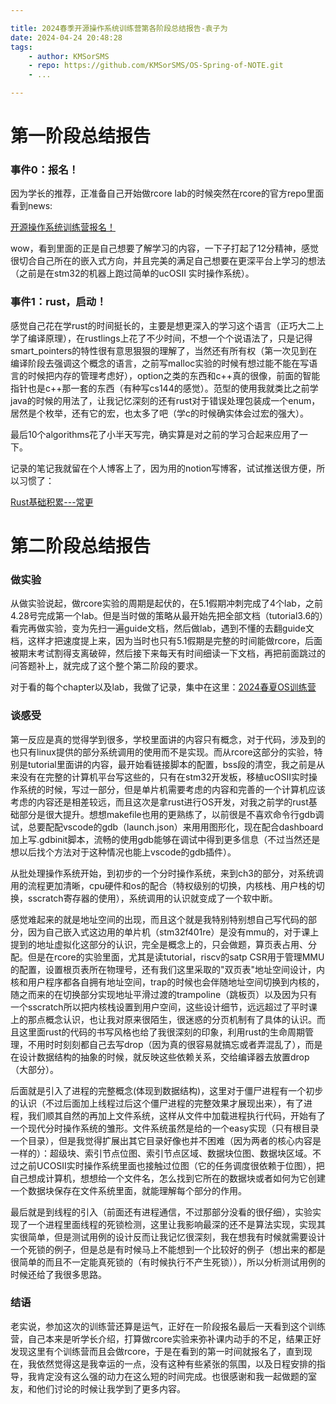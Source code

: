 ```yaml
---

title: 2024春季开源操作系统训练营第各阶段总结报告-袁子为
date: 2024-04-24 20:48:28
tags:
    - author: KMSorSMS
    - repo: https://github.com/KMSorSMS/OS-Spring-of-NOTE.git
    - ...

---
```

# 第一阶段总结报告

### 事件0：报名！

因为学长的推荐，正准备自己开始做rcore lab的时候突然在rcore的官方repo里面看到news:

 <u>开源操作系统训练营报名！</u>

wow，看到里面的正是自己想要了解学习的内容，一下子打起了12分精神，感觉很切合自己所在的嵌入式方向，并且完美的满足自己想要在更深平台上学习的想法（之前是在stm32的机器上跑过简单的ucOSII 实时操作系统）。

### 事件1：rust，启动！

感觉自己花在学rust的时间挺长的，主要是想更深入的学习这个语言（正巧大二上学了编译原理），在rustlings上花了不少时间，不想一个个说语法了，只是记得smart_pointers的特性很有意思狠狠的理解了，当然还有所有权（第一次见到在编译阶段去强调这个概念的语言，之前写malloc实验的时候有想过能不能在写语言的时候把内存的管理考虑好），option之类的东西和c++真的很像，前面的智能指针也是c++那一套的东西（有种写cs144的感觉）。范型的使用我就类比之前学java的时候的用法了，让我记忆深刻的还有rust对于错误处理包装成一个enum，居然是个枚举，还有它的宏，也太多了吧（学c的时候确实体会过宏的强大）。

最后10个algorithms花了小半天写完，确实算是对之前的学习合起来应用了一下。

记录的笔记我就留在个人博客上了，因为用的notion写博客，试试推送很方便，所以习惯了：

[Rust基础积累---常更](https://liamy.clovy.top/article/OS_Tutorial/rust_learn)

# 第二阶段总结报告

### 做实验

从做实验说起，做rcore实验的周期是起伏的，在5.1假期冲刺完成了4个lab，之前4.28号完成第一个lab。但是当时做的策略从最开始先把全部文档（tutorial3.6的）看完再做实验，变为先扫一遍guide文档，然后做lab，遇到不懂的去翻guide文档，这样才把速度提上来，因为当时也只有5.1假期是完整的时间能做rcore，后面被期末考试割得支离破碎，然后接下来每天有时间细读一下文档，再把前面跳过的问答题补上，就完成了这个整个第二阶段的要求。

对于看的每个chapter以及lab，我做了记录，集中在这里：[2024春夏OS训练营](https://liamy.clovy.top/category/2024%E6%98%A5%E5%A4%8FOS%E8%AE%AD%E7%BB%83%E8%90%A5)



### 谈感受

第一反应是真的觉得学到很多，学校里面讲的内容只有概念，对于代码，涉及到的也只有linux提供的部分系统调用的使用而不是实现。而从rcore这部分的实验，特别是tutorial里面讲的内容，最开始看链接脚本的配置，bss段的清空，我之前是从来没有在完整的计算机平台写这些的，只有在stm32开发板，移植ucOSII实时操作系统的时候，写过一部分，但是单片机需要考虑的内容和完善的一个计算机应该考虑的内容还是相差较远，而且这次是拿rust进行OS开发，对我之前学的rust基础部分是很大提升。想想makefile也用的更熟练了，以前很是不喜欢命令行gdb调试，总要配配vscode的gdb（launch.json）来用用图形化，现在配合dashboard加上写.gdbinit脚本，流畅的使用gdb能够在调试中得到更多信息（不过当然还是想以后找个方法对于这种情况也能上vscode的gdb插件）。

从批处理操作系统开始，到初步的一个分时操作系统，来到ch3的部分，对系统调用的流程更加清晰，cpu硬件和os的配合（特权级别的切换，内核栈、用户栈的切换，sscratch寄存器的使用），系统调用的认识就变成了一个软中断。

感觉难起来的就是地址空间的出现，而且这个就是我特别特别想自己写代码的部分，因为自己嵌入式这边用的单片机（stm32f401re）是没有mmu的，对于课上提到的地址虚拟化这部分的认识，完全是概念上的，只会做题，算页表占用、分配。但是在rcore的实验里面，尤其是读tutorial，riscv的satp CSR用于管理MMU的配置，设置根页表所在物理号，还有我们这里采取的"双页表"地址空间设计，内核和用户程序都各自拥有地址空间，trap的时候也会伴随地址空间切换到内核的，随之而来的在切换部分实现地址平滑过渡的trampoline（跳板页）以及因为只有一个sscratch所以把内核栈设置到用户空间，这些设计细节，远远超过了平时课上的那点概念认识，也让我对原来很陌生，很迷惑的分页机制有了具体的认识。而且这里面rust的代码的书写风格也给了我很深刻的印象，利用rust的生命周期管理，不用时时刻刻都自己去写drop（因为真的很容易就搞忘或者弄混乱了），而是在设计数据结构的抽象的时候，就反映这些依赖关系，交给编译器去放置drop（大部分）。

后面就是引入了进程的完整概念(体现到数据结构)，这里对于僵尸进程有一个初步的认识（不过后面加上线程过后这个僵尸进程的完整效果才展现出来），有了进程，我们顺其自然的再加上文件系统，这样从文件中加载进程执行代码，开始有了一个现代分时操作系统的雏形。文件系统虽然是给的一个easy实现（只有根目录一个目录），但是我觉得扩展出其它目录好像也并不困难（因为两者的核心内容是一样的）：超级块、索引节点位图、索引节点区域、数据块位图、数据块区域。不过之前UCOSII实时操作系统里面也接触过位图（它的任务调度很依赖于位图），把自己想成计算机，想想给一个文件名，怎么找到它所在的数据块或者如何为它创建一个数据块保存在文件系统里面，就能理解每个部分的作用。

最后就是到线程的引入（前面还有进程通信，不过那部分没看的很仔细），实验实现了一个进程里面线程的死锁检测，这里让我影响最深的还不是算法实现，实现其实很简单，但是测试用例的设计反而让我记忆很深刻，我在想我有时候就需要设计一个死锁的例子，但是总是有时候马上不能想到一个比较好的例子（想出来的都是很简单的而且不一定能真死锁的（有时候执行不产生死锁）），所以分析测试用例的时候还给了我很多思路。

### 结语

老实说，参加这次的训练营还算是运气，正好在一阶段报名最后一天看到这个训练营，自己本来是听学长介绍，打算做rcore实验来弥补课内动手的不足，结果正好发现这里有个训练营而且会做rcore，于是在看到的第一时间就报名了，直到现在，我依然觉得这是我幸运的一点，没有这种有些紧张的氛围，以及日程安排的指导，我肯定没有这么强的动力在这么短的时间完成。也很感谢和我一起做题的室友，和他们讨论的时候让我学到了更多内容。
